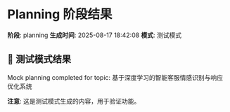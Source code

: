 # Planning 阶段结果

**阶段**: planning
**生成时间**: 2025-08-17 18:42:08
**模式**: 测试模式

## 📝 测试模式结果

Mock planning completed for topic: 基于深度学习的智能客服情感识别与响应优化系统

**注意**: 这是测试模式生成的内容，用于验证功能。